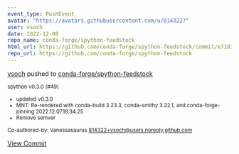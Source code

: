 ```yaml
---
event_type: PushEvent
avatar: "https://avatars.githubusercontent.com/u/814322?"
user: vsoch
date: 2022-12-08
repo_name: conda-forge/spython-feedstock
html_url: https://github.com/conda-forge/spython-feedstock/commit/e71838cf565e7a13c1404cf59d746dfc44b642df
repo_url: https://github.com/conda-forge/spython-feedstock
---
```


<a href='https://github.com/vsoch' target='_blank'>vsoch</a> pushed to <a href='https://github.com/conda-forge/spython-feedstock' target='_blank'>conda-forge/spython-feedstock</a>

<small>spython v0.3.0 (#49)

* updated v0.3.0
* MNT: Re-rendered with conda-build 3.23.3, conda-smithy 3.22.1, and conda-forge-pinning 2022.12.07.18.34.25
* Remove semver

Co-authored-by: Vanessasaurus <814322+vsoch@users.noreply.github.com></small>

<a href='https://github.com/conda-forge/spython-feedstock/commit/e71838cf565e7a13c1404cf59d746dfc44b642df' target='_blank'>View Commit</a>